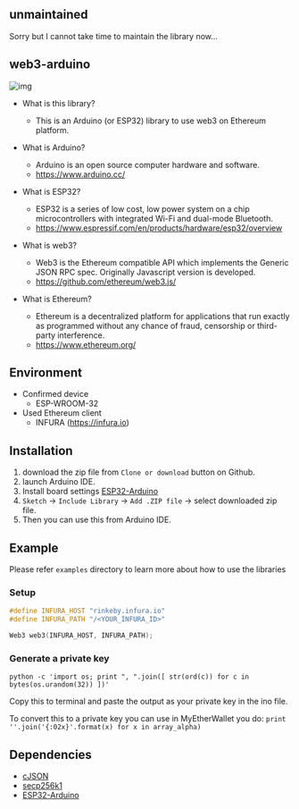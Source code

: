 ## unmaintained

Sorry but I cannot take time to maintain the library now...

## web3-arduino

![img](https://user-images.githubusercontent.com/891384/36104056-4994f600-1054-11e8-94f4-9f067610a6bf.png)

- What is this library?
    - This is an Arduino (or ESP32) library to use web3 on Ethereum platform.

- What is Arduino? 
    - Arduino is an open source computer hardware and software.
    - https://www.arduino.cc/
- What is ESP32?
    - ESP32 is a series of low cost, low power system on a chip microcontrollers with integrated Wi-Fi and dual-mode Bluetooth. 
    - https://www.espressif.com/en/products/hardware/esp32/overview    
- What is web3?
    - Web3 is the Ethereum compatible API which implements the Generic JSON RPC spec. Originally Javascript version is developed.
    - https://github.com/ethereum/web3.js/
- What is Ethereum?
    - Ethereum is a decentralized platform for applications that run exactly as programmed without any chance of fraud, censorship or third-party interference.
    - https://www.ethereum.org/
    
## Environment

- Confirmed device
    - ESP-WROOM-32
- Used Ethereum client
    - INFURA (https://infura.io)

## Installation

1. download the zip file from `Clone or download` button on Github.
2. launch Arduino IDE.
3. Install board settings [ESP32-Arduino](https://github.com/espressif/arduino-esp32)
4. `Sketch` -> `Include Library` -> `Add .ZIP file` -> select downloaded zip file.
5. Then you can use this from Arduino IDE.

## Example

Please refer `examples` directory to learn more about how to use the libraries

### Setup

```C++
#define INFURA_HOST "rinkeby.infura.io"
#define INFURA_PATH "/<YOUR_INFURA_ID>"

Web3 web3(INFURA_HOST, INFURA_PATH);
```
### Generate a private key
```python -c 'import os; print ", ".join([ str(ord(c)) for c in bytes(os.urandom(32)) ])'```

Copy this to terminal and paste the output as your private key in the ino file.

To convert this to a private key you can use in MyEtherWallet you do: 
```print ''.join('{:02x}'.format(x) for x in array_alpha)```

## Dependencies

- [cJSON](https://github.com/DaveGamble/cJSON)
- [secp256k1](https://github.com/bitcoin-core/secp256k1)
- [ESP32-Arduino](https://github.com/espressif/arduino-esp32)

